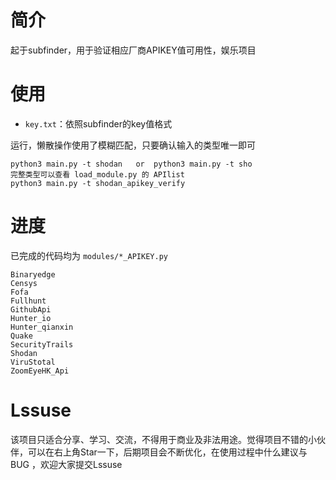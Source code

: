 # 简介

起于subfinder，用于验证相应厂商APIKEY值可用性，娱乐项目

# 使用

- `key.txt`：依照subfinder的key值格式

运行，懒散操作使用了模糊匹配，只要确认输入的类型唯一即可

```
python3 main.py -t shodan	or	python3 main.py -t sho
完整类型可以查看 load_module.py 的 APIlist
python3 main.py -t shodan_apikey_verify
```

# 进度

已完成的代码均为 `modules/*_APIKEY.py`

```
Binaryedge
Censys
Fofa
Fullhunt
GithubApi
Hunter_io
Hunter_qianxin
Quake
SecurityTrails
Shodan
ViruStotal
ZoomEyeHK_Api
```



# Lssuse

该项目只适合分享、学习、交流，不得用于商业及非法用途。觉得项目不错的小伙伴，可以在右上角Star一下，后期项目会不断优化，在使用过程中什么建议与BUG ，欢迎大家提交Lssuse

